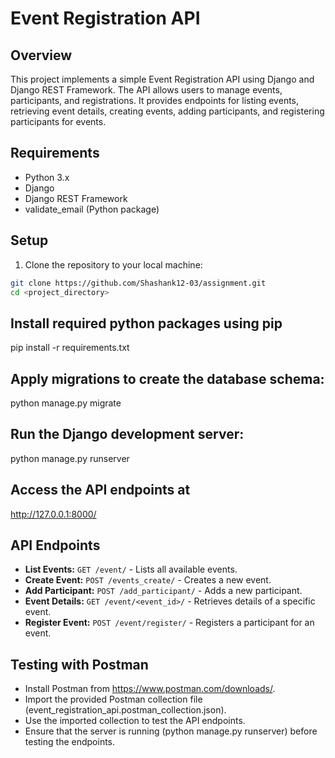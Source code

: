# Event Registration API

## Overview

This project implements a simple Event Registration API using Django and Django REST Framework. The API allows users to manage events, participants, and registrations. It provides endpoints for listing events, retrieving event details, creating events, adding participants, and registering participants for events.

## Requirements

- Python 3.x
- Django
- Django REST Framework
- validate_email (Python package)

## Setup

1. Clone the repository to your local machine:

```bash
git clone https://github.com/Shashank12-03/assignment.git
cd <project_directory>

```
## Install required python packages using pip
pip install -r requirements.txt

## Apply migrations to create the database schema:
python manage.py migrate

## Run the Django development server:
python manage.py runserver

## Access the API endpoints at 
http://127.0.0.1:8000/

## API Endpoints
- **List Events:** `GET /event/` - Lists all available events.
- **Create Event:** `POST /events_create/` - Creates a new event.
- **Add Participant:** `POST /add_participant/` - Adds a new participant.
- **Event Details:** `GET /event/<event_id>/` - Retrieves details of a specific event.
- **Register Event:** `POST /event/register/` - Registers a participant for an event.


## Testing with Postman
- Install Postman from https://www.postman.com/downloads/.
- Import the provided Postman collection file (event_registration_api.postman_collection.json).
- Use the imported collection to test the API endpoints.
- Ensure that the server is running (python manage.py runserver) before testing the endpoints.
